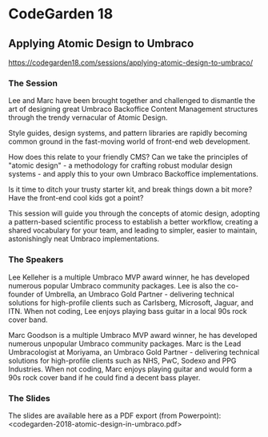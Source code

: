 # CodeGarden 18

## Applying Atomic Design to Umbraco

<https://codegarden18.com/sessions/applying-atomic-design-to-umbraco/>


### The Session

Lee and Marc have been brought together and challenged to dismantle the art of designing great Umbraco Backoffice Content Management structures through the trendy vernacular of Atomic Design.

Style guides, design systems, and pattern libraries are rapidly becoming common ground in the fast-moving world of front-end web development.

How does this relate to your friendly CMS? Can we take the principles of "atomic design" - a methodology for crafting robust modular design systems - and apply this to your own Umbraco Backoffice implementations.

Is it time to ditch your trusty starter kit, and break things down a bit more? Have the front-end cool kids got a point?

This session will guide you through the concepts of atomic design, adopting a pattern-based scientific process to establish a better workflow, creating a shared vocabulary for your team, and leading to simpler, easier to maintain, astonishingly neat Umbraco implementations.


### The Speakers

Lee Kelleher is a multiple Umbraco MVP award winner, he has developed numerous popular Umbraco community packages. Lee is also the co-founder of Umbrella, an Umbraco Gold Partner - delivering technical solutions for high-profile clients such as Carlsberg, Microsoft, Jaguar, and ITN. When not coding, Lee enjoys playing bass guitar in a local 90s rock cover band. 

Marc Goodson is a multiple Umbraco MVP award winner, he has developed numerous unpopular Umbraco community packages. Marc is the Lead Umbracologist at Moriyama, an Umbraco Gold Partner - delivering technical solutions for high-profile clients such as NHS, PwC, Sodexo and PPG Industries. When not coding, Marc enjoys playing guitar and would form a 90s rock cover band if he could find a decent bass player.


### The Slides

The slides are available here as a PDF export (from Powerpoint): <codegarden-2018-atomic-design-in-umbraco.pdf>
